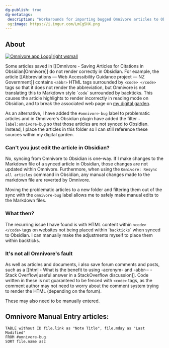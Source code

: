 ```yaml
---
dg-publish: true
dg-metatags:
 description: "Workarounds for importing bugged Omnivore articles to Obsidian"
 og:image: https://i.imgur.com/LmCg5HX.png
---
```


## About

[![Omnivore.app Logo|right wsmall](https://i.imgur.com/0YszZiM.png)](https://omnivore.app/)

Some articles saved in [[Omnivore - Saving Articles for Citations in Obsidian|Omnivore]] do not render correctly in Obsidian. For example, the article [[Abbreviations — Web Accessibility Guidance project — NZ Government]] contains `<abbr>` HTML tags surrounded by `<code> </code>` tags so that it does not render the abbreviation, but Omnivore is not translating this to Markdown style \``code`\` surrounded by backticks. This causes the article highlights to render incorrectly in reading mode on Obsidian, and to break the associated web page on [my digital garden](https://morrowind-modding-with-massivejuice.vercel.app/).

As an alternative, I have added the `#omnivore-bug` label to problematic articles and in Omnivore's Obsidian plugin have added the filter `-label:omnivore-bug` so that those articles are not synced to Obsidian. Instead, I place the articles in this folder so I can still reference these sources within my digital garden.

### Can't you just edit the article in Obsidian?

No, syncing from Omnivore to Obsidian is one-way. If I make changes to the Markdown file of a synced article in Obsidian, those changes are not updated within Omnivore. Furthermore, when using the `Omnivore: Resync all articles` command in Obsidian, any manual changes made to the markdown file are reverted by Omnivore. 

Moving the problematic articles to a new folder and filtering them out of the sync with the `omnivore-bug` label allows me to safely make manual edits to the Markdown files.

### What then?

The recurring issue I have found is with HTML content within `<code> </code>` tags on websites not being placed within \``backticks`\` when synced to Obsidian. I can manually make the adjustments myself to place them within backticks.

### It's not all Omnivore's fault

As well as articles and documents, i also save forum comments and posts, such as a [[html - What is the benefit to using -acronym- and -abbr-- - Stack Overflow|useful answer in a StackOverflow discussion]]. Code written in these is not guaranteed to be fenced with `<code>` tags, as the comment author may not need to worry about the comment system trying to render the HTML (depending on the forum).

These may also need to be manually entered.

## Omnivore Manual Entry articles:

```dataview
TABLE without ID file.link as "Note Title", file.mday as "Last Modified"
FROM #omnivore-bug
SORT file.name asc
```
